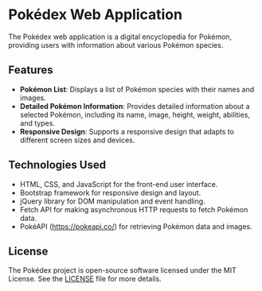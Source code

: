 # Pokédex Web Application

The Pokédex web application is a digital encyclopedia for Pokémon, providing users with information about various
Pokémon species.

## Features

- **Pokémon List**: Displays a list of Pokémon species with their names and images.
- **Detailed Pokémon Information**: Provides detailed information about a selected Pokémon, including its name, image,
  height, weight, abilities, and types.
- **Responsive Design**: Supports a responsive design that adapts to different screen sizes and devices.

## Technologies Used

- HTML, CSS, and JavaScript for the front-end user interface.
- Bootstrap framework for responsive design and layout.
- jQuery library for DOM manipulation and event handling.
- Fetch API for making asynchronous HTTP requests to fetch Pokémon data.
- PokéAPI (https://pokeapi.co/) for retrieving Pokémon data and images.

## License

The Pokédex project is open-source software licensed under the MIT License. See the [LICENSE](LICENSE) file for more
details.
